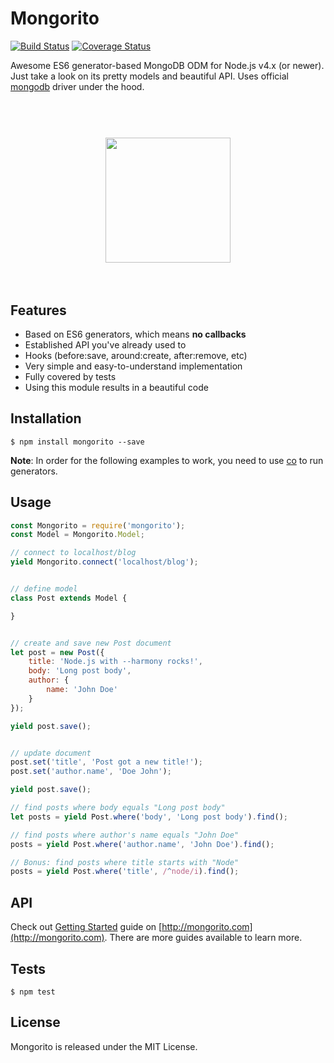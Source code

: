# Mongorito

[![Build Status](https://travis-ci.org/vdemedes/mongorito.svg?branch=master)](https://travis-ci.org/vdemedes/mongorito) [![Coverage Status](https://coveralls.io/repos/vdemedes/mongorito/badge.svg?branch=master&service=github)](https://coveralls.io/github/vdemedes/mongorito?branch=master)

Awesome ES6 generator-based MongoDB ODM for Node.js v4.x (or newer).
Just take a look on its pretty models and beautiful API.
Uses official [mongodb](https://www.npmjs.com/package/mongodb) driver under the hood.

<h1 align="center">
  <br>
  <img width="200" src="media/logo.png">
  <br>
  <br>
</h1>


## Features

- Based on ES6 generators, which means **no callbacks**
- Established API you've already used to
- Hooks (before:save, around:create, after:remove, etc)
- Very simple and easy-to-understand implementation
- Fully covered by tests
- Using this module results in a beautiful code


## Installation

```
$ npm install mongorito --save
```

**Note**: In order for the following examples to work, you need to use [co](https://github.com/tj/co) to run generators.


## Usage

```js
const Mongorito = require('mongorito');
const Model = Mongorito.Model;

// connect to localhost/blog
yield Mongorito.connect('localhost/blog');


// define model
class Post extends Model {

}


// create and save new Post document
let post = new Post({
    title: 'Node.js with --harmony rocks!',
    body: 'Long post body',
    author: {
        name: 'John Doe'
    }
});

yield post.save();


// update document
post.set('title', 'Post got a new title!');
post.set('author.name', 'Doe John');

yield post.save();

// find posts where body equals "Long post body"
let posts = yield Post.where('body', 'Long post body').find();

// find posts where author's name equals "John Doe"
posts = yield Post.where('author.name', 'John Doe').find();

// Bonus: find posts where title starts with "Node"
posts = yield Post.where('title', /^node/i).find();
```


## API

Check out [Getting Started](http://mongorito.com/guides/getting-started) guide on [http://mongorito.com](http://mongorito.com).
There are more guides available to learn more.


## Tests

```
$ npm test
```


## License

Mongorito is released under the MIT License.
